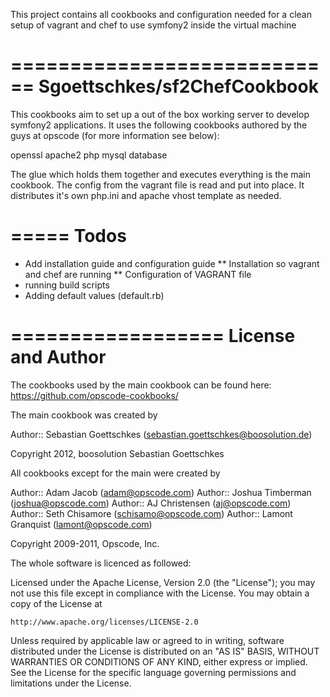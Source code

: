 This project contains all cookbooks and configuration needed for a clean setup of vagrant and chef
to use symfony2 inside the virtual machine

============================
Sgoettschkes/sf2ChefCookbook
============================

This cookbooks aim to set up a out of the box working server to develop symfony2 applications. It 
uses the following cookbooks authored by the guys at opscode (for more information see below):

openssl
apache2
php
mysql
database

The glue which holds them together and executes everything is the main cookbook. The config from
the vagrant file is read and put into place. It distributes it's own php.ini and apache vhost
template as needed.

=====
Todos
=====

* Add installation guide and configuration guide
** Installation so vagrant and chef are running
** Configuration of VAGRANT file
* running build scripts
* Adding default values (default.rb)

==================
License and Author
==================

The cookbooks used by the main cookbook can be found here: https://github.com/opscode-cookbooks/

The main cookbook was created by

Author:: Sebastian Goettschkes (<sebastian.goettschkes@boosolution.de>)

Copyright 2012, boosolution Sebastian Goettschkes

All cookbooks except for the main were created by

Author:: Adam Jacob (<adam@opscode.com>)
Author:: Joshua Timberman (<joshua@opscode.com>)
Author:: AJ Christensen (<aj@opscode.com>)
Author:: Seth Chisamore (<schisamo@opscode.com>)
Author:: Lamont Granquist (<lamont@opscode.com>)

Copyright 2009-2011, Opscode, Inc.

The whole software is licenced as followed:

Licensed under the Apache License, Version 2.0 (the "License");
you may not use this file except in compliance with the License.
You may obtain a copy of the License at

    http://www.apache.org/licenses/LICENSE-2.0

Unless required by applicable law or agreed to in writing, software
distributed under the License is distributed on an "AS IS" BASIS,
WITHOUT WARRANTIES OR CONDITIONS OF ANY KIND, either express or implied.
See the License for the specific language governing permissions and
limitations under the License.